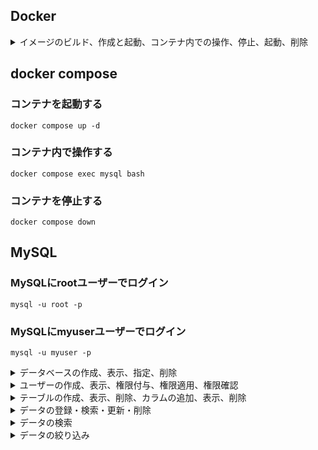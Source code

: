 ## Docker
<details>
<summary>イメージのビルド、作成と起動、コンテナ内での操作、停止、起動、削除</summary>
<p>

### イメージのビルド
``` docker build -t mysql-image .```
### コンテナの作成と起動
``` docker run --name mysql-container -d -p 3306:3306 mysql-image```
### コンテナ内での操作
```docker exec -it mysql-container bash```
### コンテナ停止
```docker stop mysql-container```
### コンテナの起動
```docker start mysql-container```
### コンテナの削除
```docker rm mysql-container```
</p>
</details>

## docker compose

### コンテナを起動する
```docker compose up -d```

### コンテナ内で操作する
```docker compose exec mysql bash```

### コンテナを停止する
```docker compose down```

## MySQL
### MySQLにrootユーザーでログイン
```mysql -u root -p```

### MySQLにmyuserユーザーでログイン
```mysql -u myuser -p```

<details>
<summary>データベースの作成、表示、指定、削除</summary>
<p>

### データベースの作成
```CREATE DATABASE database_name;```

### データベースの表示
```SHOW DATABASES;```

### データベースの指定
```USE database_name;```

### データベースの削除
```DROP DATABASE database_name;```

</p>
</details>

<details>
<summary>ユーザーの作成、表示、権限付与、権限適用、権限確認</summary>
<p>

### ユーザーの作成
```CREATE USER 'myuser'@'localhost' IDENTIFIED BY 'mypassword';```

### ユーザーの表示
```SELECT USER, HOST FROM mysql.user;```

### ユーザーに権限を付与
```GRANT ALL PRIVILEGES ON *.* TO 'myuser'@'localhost';```

### 権限のリロード
```FLUSH PRIVILEGES;```

### ユーザー権限の確認
```SHOW GRANTS FOR 'myuser'@'localhost';```

### ユーザーの削除
```DROP USER 'myuser'@'localhost';```

</p>
</details>

<details>
<summary>テーブルの作成、表示、削除、カラムの追加、表示、削除</summary>
<p>

### 指定しているデータベースの確認
```SELECT DATABASE();```

### テーブルの作成
```sql
CREATE TABLE users (
    username VARCHAR(50) NOT NULL,
    email VARCHAR(100) NOT NULL,
    age INT NOT NULL,
    gender ENUM('male', 'female', 'other') NOT NULL,
    hometown VARCHAR(100) NOT NULL,
    PRIMARY KEY (username)
);
```
### テーブルの表示
```SHOW TABLES;```

### テーブルの削除
```DROP TABLE table_name;```

### カラムの追加
```ALTER TABLE table_name ADD COLUMN column_name datatype;```

### カラムの表示
```DESCRIBE users;```

### カラムの削除
```ALTER TABLE table_name DROP COLUMN column_name;```

</p>
</details>

<details>
<summary>データの登録・検索・更新・削除</summary>
<p>

### データの登録
```INSERT INTO users (username, email, age, gender, hometown) VALUES('JohnDoe', 'hoge@example.com', 30, 'male', 'New York');```

### データの検索
```SELECT * FROM users;```

### データの更新
```UPDATE users SET age = 35 WHERE username = 'John';```

### データの削除
```DELETE FROM users;```

</p>
</details>

<details>
<summary>データの検索</summary>
<p>

### 全カラムの取得
```SELECT * FROM dept_manager;```

### カラムの選択
```SELECT emp_no FROM dept_manager;```

### カラム名の別名
```SELECT emp_no AS employee_no FROM dept_manager;```

### 重複行の削除
```SELECT DISTINCT dept_no FROM dept_manager;```

</p>
</details>

<details>
<summary>データの絞り込み</summary>
<p>

### 指定した行数のみ取得
```SELECT * FROM employees LIMIT 10;```

### 等しいデータの絞り込み
```SELECT * FROM employees WHERE gender = 'F' LIMIT 10;```

### 等しくないデータの絞り込み
```SELECT * FROM employees WHERE gender != 'F' LIMIT 10;```

### より大きいデータの絞り込み
```SELECT * FROM employees WHERE birth_date > '1960-01-01' LIMIT 10;```

### あいまいな条件の絞り込み
 ```SELECT * FROM employees WHERE first_name LIKE '%vi%' LIMIT 10;```

### 特定の範囲の絞り込み
```SELECT * FROM employees WHERE birth_date BETWEEN '1960-01-01' AND '1960-01-31' LIMIT 10;```

### かつ
```SELECT * FROM employees WHERE first_name = 'Mary' AND gender = 'F';```

### または
``` SELECT * FROM employees WHERE first_name = 'Mary' OR last_name = 'Peck' LIMIT 10;```

### 含まれる
```SELECT * FROM employees WHERE emp_no IN (10011, 10021, 10031);```

### 従業員番号
```SELECT first_name, last_name FROM employees WHERE emp_no = 20000;```

### 誕生日
```SELECT * FROM employees WHERE birth_date LIKE '1959-01-%';```

</p>
</details>